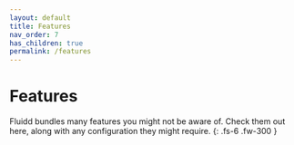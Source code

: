 ```yaml
---
layout: default
title: Features
nav_order: 7
has_children: true
permalink: /features
---
```


# Features

Fluidd bundles many features you might not be aware of. Check them out here,
along with any configuration they might require.
{: .fs-6 .fw-300 }

